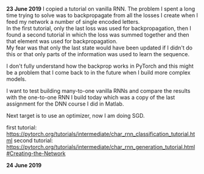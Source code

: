 **23 June 2019**
I copied a tutorial on vanilla RNN. The problem I spent a long time trying to solve was to backpropagate from all the losses I create when I feed my network a number of single encoded letters.   
In the first tutorial, only the last loss was used for backpropagation, then I found a second tutorial in which the loss was summed together and then that element was used for backpropagation.  
My fear was that only the last state would have been updated if I didn't do this or that only parts of the information was used to learn the sequence.  

I don't fully understand how the backprop works in PyTorch and this might be a problem that I come back to in the future when I build more complex models.  

I want to test building many-to-one vanilla RNNs and compare the results with the one-to-one RNN I build today which was a copy of the last assignment for the DNN course I did in Matlab.

Next target is to use an optimizer, now I am doing SGD.

first tutorial: https://pytorch.org/tutorials/intermediate/char_rnn_classification_tutorial.html
second tutorial: https://pytorch.org/tutorials/intermediate/char_rnn_generation_tutorial.html#Creating-the-Network  

**24 June 2019** 
